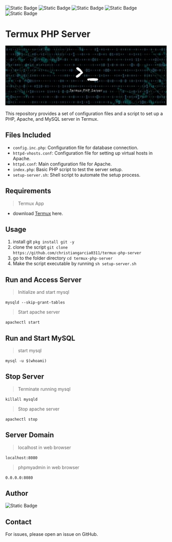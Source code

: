![Static Badge](https://img.shields.io/badge/apache-server-red?logo=Apache&link=https%3A%2F%2Fhttpd.apache.org%2F)
![Static Badge](https://img.shields.io/badge/mariadb-brown?logo=MariaDB&link=https%3A%2F%2Fmariadb.org%2F)
![Static Badge](https://img.shields.io/badge/termux-application-green?link=https%3A%2F%2Ff-droid.org%2Fen%2Fpackages%2Fcom.termux%2F)
![Static Badge](https://img.shields.io/badge/php-apache-purple?logo=Php&logoColor=white&link=https%3A%2F%2Fwww.php.net%2Fmanual%2Fen%2Fbook.apache.php)
![Static Badge](https://img.shields.io/badge/phpmyadmin-v.5.2.1-violet?logo=phpmyadmin&logoColor=white&link=https%3A%2F%2Fwww.php.net%2Fmanual%2Fen%2Fbook.apache.php)

# Termux PHP Server

![asset](images/asset.jpg)

This repository provides a set of configuration files and a script to set up a PHP, Apache, and MySQL server in Termux.

## Files Included

- `config.inc.php`: Configuration file for database connection.
- `httpd-vhosts.conf`: Configuration file for setting up virtual hosts in Apache.
- `httpd.conf`: Main configuration file for Apache.
- `index.php`: Basic PHP script to test the server setup.
- `setup-server.sh`: Shell script to automate the setup process.

## Requirements

> Termux App
- download [Termux](https://termux.en.uptodown.com/android/download) here.

## Usage

1. install git `pkg install git -y`
2. clone the script `git clone https://github.com/christiangarcia0311/termux-php-server`
3. go to the folder directory `cd termux-php-server`
4. Make the script executable by running `sh setup-server.sh`

## Run and Access Server

> Initialize and start mysql

`mysqld --skip-grant-tables`

> Start apache server

`apachectl start`

## Run and Start MySQL

> start mysql

`mysql -u $(whoami)`

## Stop Server

> Terminate running mysql 

`killall mysqld`

> Stop apache server

`apachectl stop`

## Server Domain

> localhost in web browser

`localhost:8080`

> phpmyadmin in web browser

`0.0.0.0:8080`

## Author

![Static Badge](https://img.shields.io/badge/Christian-Garcia-orange?link=https%3A%2F%2Fgithub.com%2Fchristiangarcia0311)

## Contact

For issues, please open an issue on GitHub.



